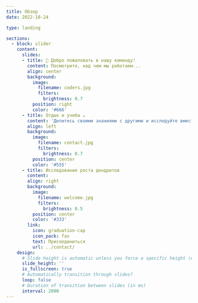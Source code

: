 ```yaml
---
title: Обзор
date: 2022-10-24

type: landing

sections:
  - block: slider
    content:
      slides:
      - title: 👋 Добро пожаловать в нашу команду!
        content: Посмотрите, над чем мы работаем...
        align: center
        background:
          image:
            filename: coders.jpg
            filters:
              brightness: 0.7
          position: right
          color: '#666'
      - title: Отдых и учеба ☕️
        content: 'Делитесь своими знаниями с другими и исследуйте вместе с нами!'
        align: left
        background:
          image:
            filename: contact.jpg
            filters:
              brightness: 0.7
          position: center
          color: '#555'
      - title: Исследование роста дендритов
        content: 
        align: right
        background:
          image:
            filename: welcome.jpg
            filters:
              brightness: 0.5
          position: center
          color: '#333'
        link:
          icon: graduation-cap
          icon_pack: fas
          text: Присоединиться
          url: ../contact/
    design:
      # Slide height is automatic unless you force a specific height (e.g. '400px')
      slide_height: ''
      is_fullscreen: true
      # Automatically transition through slides?
      loop: false
      # Duration of transition between slides (in ms)
      interval: 2000
---
```

